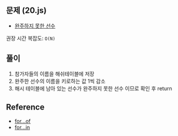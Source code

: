 ## 문제 (20.js)

- [완주하지 못한 선수](https://school.programmers.co.kr/learn/courses/30/lessons/42576?language=javascript)

권장 시간 복잡도: `O(N)`

## 풀이

1. 참가자들의 이름을 해쉬테이블에 저장
2. 완주한 선수의 이름을 키로하는 값 1씩 감소
3. 해시 테이블에 남아 있는 선수가 완주하지 못한 선수 이므로 확인 후 return

## Reference

- [for...of](https://developer.mozilla.org/ko/docs/Web/JavaScript/Reference/Statements/for...of)
- [for...in](https://developer.mozilla.org/ko/docs/Web/JavaScript/Reference/Statements/for...in)
